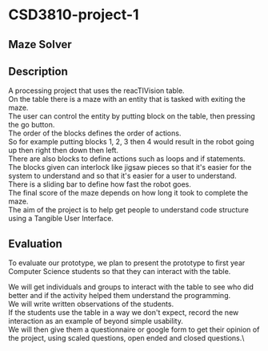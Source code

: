 # CSD3810-project-1

## Maze Solver

## Description
A processing project that uses the reacTIVision table.\
On the table there is a maze with an entity that is tasked with exiting the maze.\
The user can control the entity by putting block on the table, then pressing the go button.\
The order of the blocks defines the order of actions.\
So for example putting blocks 1, 2, 3 then 4 would result in the robot going up then right then down then left.\
There are also blocks to define actions such as loops and if statements.\
The blocks given can interlock like jigsaw pieces so that it's easier for the system to understand and so that it's easier for a user to understand.\
There is a sliding bar to define how fast the robot goes.\
The final score of the maze depends on how long it took to complete the maze.\
The aim of the project is to help get people to understand code structure using a Tangible User Interface.

## Evaluation
To evaluate our prototype, we plan to present the prototype to first year Computer Science students so that they can interact with the table.


We will get individuals and groups to interact with the table to see who did better and if the activity helped them understand the programming.\
We will write written observations of the students.\
If the students use the table in a way we don't expect, record the new interaction as an example of beyond simple usability.\
We will then give them a questionnaire or google form to get their opinion of the project, using scaled questions, open ended and closed questions.\
